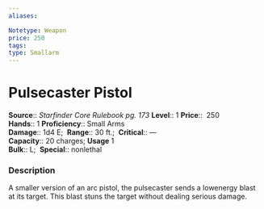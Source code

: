 ```yaml
---
aliases: 

Notetype: Weapon
price: 250
tags: 
type: Smallarm
---
```


# Pulsecaster Pistol

**Source**:: _Starfinder Core Rulebook pg. 173_
**Level**:: 1
**Price**::  250  
**Hands**:: 1
**Proficiency**:: Small Arms  
**Damage**:: 1d4 E; 
**Range**:: 30 ft.; 
**Critical**:: —  
**Capacity**:: 20 charges; **Usage** 1  
**Bulk**:: L; 
**Special**:: nonlethal

### Description

A smaller version of an arc pistol, the pulsecaster sends a lowenergy blast at its target. This blast stuns the target without dealing serious damage.
